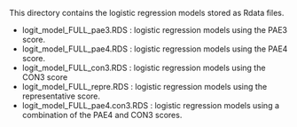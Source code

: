 This directory contains the logistic regression models stored as Rdata files.
- logit_model_FULL_pae3.RDS : logistic regression models using the PAE3 score.
- logit_model_FULL_pae4.RDS : logistic regression models using the PAE4 score.
- logit_model_FULL_con3.RDS : logistic regression models using the CON3 score
- logit_model_FULL_repre.RDS : logistic regression models using the representative score.
- logit_model_FULL_pae4.con3.RDS : logistic regression models using a combination of the PAE4 and CON3 scores.
